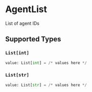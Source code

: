 # AgentList

List of agent IDs


## Supported Types

### `List[int]`

```python
value: List[int] = /* values here */
```

### `List[str]`

```python
value: List[str] = /* values here */
```

